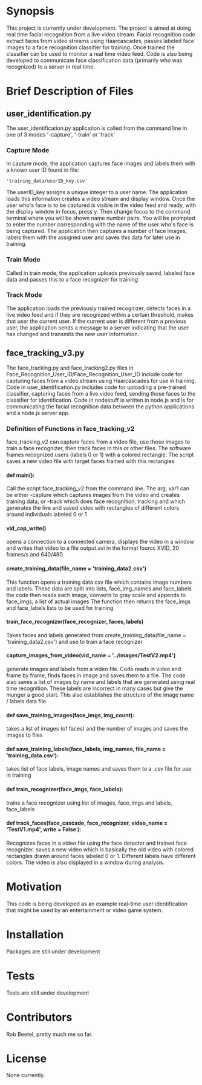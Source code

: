 # Synopsis

This project is currently under development. The project is aimed at doing real time facial 
recognition from a live video stream. Facial recognition code extract faces from video streams 
using Haarcascades, passes labeled face images to a face recognition classifier for training. 
Once trained the classifier can be used to monitor a real time video feed. Code is also being 
developed to communicate face classification data (primarily who was recognized) to a server in 
real time. 


# Brief Description of Files
## user_identification.py

The user_identification.py application is called from the command line in one of 3 modes
'-capture', '-train' or 'track'

### Capture Mode
In capture mode, the application captures face images and labels them with a known user ID 
found in file:

    'training_data/userID_key.csv'  

The userID_key assigns a unique integer to a user name. The application loads this information
creates a video stream and display window. Once the user who's face is to be captured is visible 
in the video feed and ready, with the display window in focus, press y. Then change focus to the
command terminal where you will be shown name number pairs. You will be prompted to enter the 
number corresponding with the name of the user who's face is being captured. 
The application then captures a number of face images, labels them with the assigned user and saves 
this data for later use in training. 

### Train Mode 
Called in train mode, the application uploads previously saved, labeled face data and passes
this to a face recognizer for training

### Track Mode
The application loads the previously trained recognizer, detects faces in a live video feed and
if they are recognized within a certain threshold, makes that user the current user. If the 
current user is different from a previous user, the application sends a message to a server 
indicating that the user has changed and transmits the new user information. 







## face_tracking_v3.py
The face_tracking.py and face_tracking2.py files in Face_Recognition_User_ID/Face_Recognition_User_ID 
include code for capturing faces from a video stream using Haarcascades for use in training. Code 
in user_identification.py includes code for uploading a pre-trained classifier, capturing faces 
from a live video feed, sending those faces to the classifier for identification. Code in nodestuff 
is written in node.js and is for communicating the facial recognition data between the python applications 
and a node.js server app. 

### Definition of Functions in face_tracking_v2
face_tracking_v2 can capture faces from a video file, use those images to train a face 
recognizer, then track faces in this or other files. The software frames recognized users (labels 0 or 1)
with a colored rectangle. The script saves a new video file with target faces framed with this rectangles


#### def main():
Call the script face_tracking_v2 from the command line. The arg, var1 can be either -capture
which captures images from the video and creates training data, or -track which does face 
recognition, tracking and which generates the live and saved video with rectangles of different 
colors around individuals labeled 0 or 1




#### vid_cap_write()
opens a connection to a connected camera, displays the video in a window
and writes that video to a file output.avi in the format fourcc XVID, 20 frames/s and 640/480

#### create_training_data(file_name = 'training_data2.csv')
This function opens a training data csv file which contains image numbers
and labels. These data are split into lists, face_img_names and face_labels
the code then reads each image, converts to gray scale and 
appends to face_imgs, a list of actual images
The function then returns the face_imgs and face_labels lists to be used for
training

#### train_face_recognizer(face_recognizer, faces, labels)
Takes faces and labels generated from create_training_data(file_name = 'training_data2.csv')
and use to train a face recognizer

#### capture_images_from_video(vid_name = '../images/TestV2.mp4')
generate images and labels from a video file. Code reads in video and frame by 
frame, finds faces in image and saves them to a file. The code also saves a 
list of images by name and labels that are generated using real time recognition. 
These labels are incorrect in many cases but give the munger a good start. This
also establishes the structure of the image name / labels data file. 

#### def save_training_images(face_imgs, img_count):
takes a list of images (of faces) and the number of images and saves the 
images to files

#### def save_training_labels(face_labels, img_names, file_name = 'training_data.csv'):
takes list of face labels, image names and saves them to a .csv file for 
use in training


#### def train_recognizer(face_imgs, face_labels):
trains a face recognizer using list of images, face_imgs and labels,
face_labels

#### def track_faces(face_cascade, face_recognizer, video_name = 'TestV1.mp4',  write = False ): 
Recognizes faces in a video file using the face detector and trained 
face recognizer. saves a new video which is basically the old video with 
colored rectangles drawn around faces labeled 0 or 1. Different labels
have different colors. The video is also displayed in a window during 
analysis. 

# Motivation

This code is being developed as an example real-time user identification that might be used by an 
entertainment or video game system. 

# Installation

Packages are still under development


# Tests

Tests are still under development

# Contributors

Rob Beetel, pretty much me so far. 

# License

None currently. 

